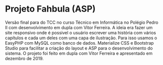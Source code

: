 
# Projeto Fahbula (ASP)

Versão final para do TCC no curso Técnico em Informática no Polégio Pedro II com desenvolvimento em dupla com Vitor Ferreira.
A ideia era fazer um site responsivo onde é possivel o usuário escrever uma história com vários capítulos e cada um deles com uma capa de ilustração. Para isso usamos o EasyPHP com MySQL como banco de dados. Materialize CSS e Bootstrap Studio para facilitar a criação do layout e ASP para o desenvolvimento do sistema. O projeto foi feito em dupla com Vitor Ferreira e apresentado em dezembro de 2019. 
